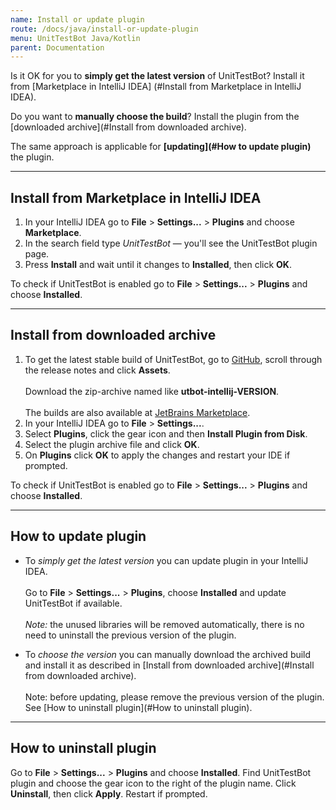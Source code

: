 ```yaml
---
name: Install or update plugin
route: /docs/java/install-or-update-plugin
menu: UnitTestBot Java/Kotlin
parent: Documentation
---
```


Is it OK for you to **simply get the latest version** of UnitTestBot? Install it from [Marketplace in IntelliJ IDEA]
(#Install from Marketplace in IntelliJ IDEA).

Do you want to **manually choose the build**? Install the plugin from the [downloaded archive](#Install from 
downloaded archive).

The same approach is applicable for **[updating](#How to update plugin)** the plugin.

***

## Install from Marketplace in IntelliJ IDEA

1. In your IntelliJ IDEA go to **File** > **Settings...** > **Plugins** and choose **Marketplace**.
2. In the search field type _UnitTestBot_ — you'll see the UnitTestBot plugin page.
3. Press **Install** and wait until it changes to **Installed**, then click **OK**.

To check if UnitTestBot is enabled go to **File** > **Settings...** > **Plugins** and choose **Installed**.

***

## Install from downloaded archive

1. To get the latest stable build of UnitTestBot, go to [GitHub](https://github.com/UnitTestBot/UTBotJava/releases), 
   scroll through the release notes and click **Assets**.<br></br>
Download the zip-archive named like **utbot-intellij-VERSION**.<br></br>
The builds are also available at [JetBrains Marketplace](https://plugins.jetbrains.com/plugin/19445-unittestbot/versions).
2. In your IntelliJ IDEA go to **File** > **Settings...**.
3. Select **Plugins**, click the gear icon and then **Install Plugin from Disk**.
4. Select the plugin archive file and click **OK**.
5. On **Plugins** click **OK** to apply the changes and restart your IDE if prompted.

To check if UnitTestBot is enabled go to **File** > **Settings...** > **Plugins** and choose **Installed**.

***

## How to update plugin

* To _simply get the latest version_ you can update plugin in your IntelliJ IDEA.<br></br>
Go to **File** > **Settings...** > **Plugins**, choose **Installed** and update UnitTestBot if available.<br></br>
_Note:_ the unused libraries will be removed automatically, there is no need to uninstall the previous version of the plugin.

* To _choose the version_ you can manually download the archived build and install it as described in [Install from downloaded archive](#Install from downloaded archive).<br></br>
Note: before updating, please remove the previous version of the plugin. See [How to uninstall plugin](#How to uninstall plugin).

***

## How to uninstall plugin
Go to **File** > **Settings...** > **Plugins** and choose **Installed**. Find UnitTestBot plugin and choose the gear icon to the right of the plugin name. Click **Uninstall**, then click **Apply**. Restart if prompted.